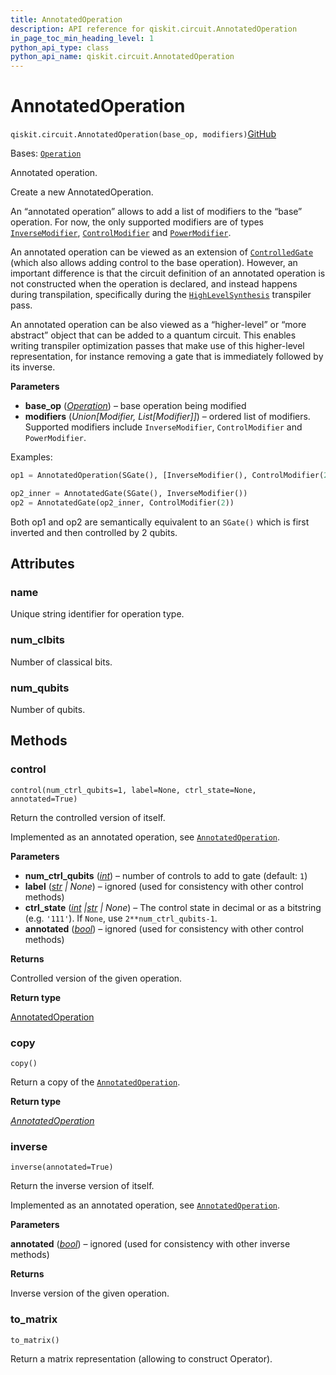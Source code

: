 ```yaml
---
title: AnnotatedOperation
description: API reference for qiskit.circuit.AnnotatedOperation
in_page_toc_min_heading_level: 1
python_api_type: class
python_api_name: qiskit.circuit.AnnotatedOperation
---
```


# AnnotatedOperation

<span id="qiskit.circuit.AnnotatedOperation" />

`qiskit.circuit.AnnotatedOperation(base_op, modifiers)`[GitHub](https://github.com/qiskit/qiskit/tree/stable/1.0/qiskit/circuit/annotated_operation.py "view source code")

Bases: [`Operation`](qiskit.circuit.Operation "qiskit.circuit.operation.Operation")

Annotated operation.

Create a new AnnotatedOperation.

An “annotated operation” allows to add a list of modifiers to the “base” operation. For now, the only supported modifiers are of types [`InverseModifier`](qiskit.circuit.InverseModifier "qiskit.circuit.InverseModifier"), [`ControlModifier`](qiskit.circuit.ControlModifier "qiskit.circuit.ControlModifier") and [`PowerModifier`](qiskit.circuit.PowerModifier "qiskit.circuit.PowerModifier").

An annotated operation can be viewed as an extension of [`ControlledGate`](qiskit.circuit.ControlledGate "qiskit.circuit.ControlledGate") (which also allows adding control to the base operation). However, an important difference is that the circuit definition of an annotated operation is not constructed when the operation is declared, and instead happens during transpilation, specifically during the [`HighLevelSynthesis`](qiskit.transpiler.passes.HighLevelSynthesis "qiskit.transpiler.passes.HighLevelSynthesis") transpiler pass.

An annotated operation can be also viewed as a “higher-level” or “more abstract” object that can be added to a quantum circuit. This enables writing transpiler optimization passes that make use of this higher-level representation, for instance removing a gate that is immediately followed by its inverse.

**Parameters**

*   **base\_op** ([*Operation*](qiskit.circuit.Operation "qiskit.circuit.Operation")) – base operation being modified
*   **modifiers** (*Union\[Modifier, List\[Modifier]]*) – ordered list of modifiers. Supported modifiers include `InverseModifier`, `ControlModifier` and `PowerModifier`.

Examples:

```python
op1 = AnnotatedOperation(SGate(), [InverseModifier(), ControlModifier(2)])

op2_inner = AnnotatedGate(SGate(), InverseModifier())
op2 = AnnotatedGate(op2_inner, ControlModifier(2))
```

Both op1 and op2 are semantically equivalent to an `SGate()` which is first inverted and then controlled by 2 qubits.

## Attributes

<span id="qiskit.circuit.AnnotatedOperation.name" />

### name

Unique string identifier for operation type.

<span id="qiskit.circuit.AnnotatedOperation.num_clbits" />

### num\_clbits

Number of classical bits.

<span id="qiskit.circuit.AnnotatedOperation.num_qubits" />

### num\_qubits

Number of qubits.

## Methods

### control

<span id="qiskit.circuit.AnnotatedOperation.control" />

`control(num_ctrl_qubits=1, label=None, ctrl_state=None, annotated=True)`

Return the controlled version of itself.

Implemented as an annotated operation, see [`AnnotatedOperation`](#qiskit.circuit.AnnotatedOperation "qiskit.circuit.AnnotatedOperation").

**Parameters**

*   **num\_ctrl\_qubits** ([*int*](https://docs.python.org/3/library/functions.html#int "(in Python v3.12)")) – number of controls to add to gate (default: `1`)
*   **label** ([*str*](https://docs.python.org/3/library/stdtypes.html#str "(in Python v3.12)") *| None*) – ignored (used for consistency with other control methods)
*   **ctrl\_state** ([*int*](https://docs.python.org/3/library/functions.html#int "(in Python v3.12)")  *|*[*str*](https://docs.python.org/3/library/stdtypes.html#str "(in Python v3.12)") *| None*) – The control state in decimal or as a bitstring (e.g. `'111'`). If `None`, use `2**num_ctrl_qubits-1`.
*   **annotated** ([*bool*](https://docs.python.org/3/library/functions.html#bool "(in Python v3.12)")) – ignored (used for consistency with other control methods)

**Returns**

Controlled version of the given operation.

**Return type**

[AnnotatedOperation](#qiskit.circuit.AnnotatedOperation "qiskit.circuit.AnnotatedOperation")

### copy

<span id="qiskit.circuit.AnnotatedOperation.copy" />

`copy()`

Return a copy of the [`AnnotatedOperation`](#qiskit.circuit.AnnotatedOperation "qiskit.circuit.AnnotatedOperation").

**Return type**

[*AnnotatedOperation*](#qiskit.circuit.AnnotatedOperation "qiskit.circuit.annotated_operation.AnnotatedOperation")

### inverse

<span id="qiskit.circuit.AnnotatedOperation.inverse" />

`inverse(annotated=True)`

Return the inverse version of itself.

Implemented as an annotated operation, see [`AnnotatedOperation`](#qiskit.circuit.AnnotatedOperation "qiskit.circuit.AnnotatedOperation").

**Parameters**

**annotated** ([*bool*](https://docs.python.org/3/library/functions.html#bool "(in Python v3.12)")) – ignored (used for consistency with other inverse methods)

**Returns**

Inverse version of the given operation.

### to\_matrix

<span id="qiskit.circuit.AnnotatedOperation.to_matrix" />

`to_matrix()`

Return a matrix representation (allowing to construct Operator).

